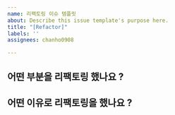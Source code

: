 ```yaml
---
name: 리팩토링 이슈 템플릿
about: Describe this issue template's purpose here.
title: "[Refactor]"
labels: ''
assignees: chanho0908

---
```


## 어떤 부분을 리팩토링 했나요 ?
>

## 어떤 이유로 리팩토링을 했나요 ?
